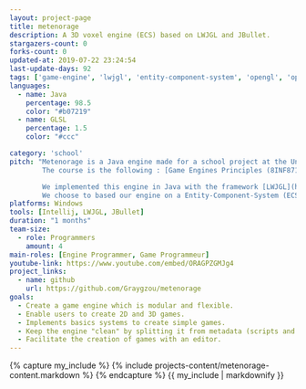 ```yaml
---
layout: project-page
title: metenorage
description: A 3D voxel engine (ECS) based on LWJGL and JBullet.
stargazers-count: 0
forks-count: 0
updated-at: 2019-07-22 23:24:54
last-update-days: 92
tags: ['game-engine', 'lwjgl', 'entity-component-system', 'opengl', 'openal', 'jbullet', 'glfw']
languages: 
  - name: Java
    percentage: 98.5
    color: "#b07219"
  - name: GLSL
    percentage: 1.5
    color: "#ccc"

category: 'school'
pitch: "Metenorage is a Java engine made for a school project at the Université du Québec à Chicoutimi (UQAC).
        The course is the following : [Game Engines Principles (8INF871)](http://cours.uqac.ca/8INF871).

        We implemented this engine in Java with the framework [LWJGL](https://www.lwjgl.org/) (Lightweight Java Game Library).
        We choose to based our engine on a Entity-Component-System (ECS) architecture because of his modularity and flexibility."
platforms: Windows
tools: [Intellij, LWJGL, JBullet]
duration: "1 months"
team-size:
  - role: Programmers
    amount: 4
main-roles: [Engine Programmer, Game Programmeur]
youtube-link: https://www.youtube.com/embed/ORAGPZGMJg4
project_links:
  - name: github
    url: https://github.com/Graygzou/metenorage
goals:
  - Create a game engine which is modular and flexible.
  - Enable users to create 2D and 3D games.
  - Implements basics systems to create simple games.
  - Keep the engine "clean" by splitting it from metadata (scripts and resources).
  - Facilitate the creation of games with an editor.
---
```

<!---
Gregoire Boiron <gregoire.boiron@gmail.com>
Copyright (c) 2018-2019 Gregoire Boiron  All Rights Reserved.
--->

{% capture my_include %}
{% include projects-content/metenorage-content.markdown %}
{% endcapture %}
{{ my_include | markdownify }}
